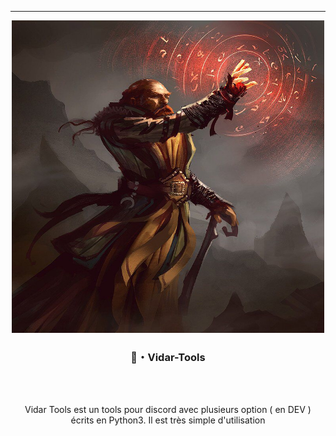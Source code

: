 -----
<p align="center">
<img src="https://github.com/anthoxdu13/Vidar-Tools/blob/main/vidar%20Tools.jpg?raw=true", width="500", height="500">
</p>

### <p align="center">🔧・Vidar-Tools </p>
<br><br>
<p align="center">
<ong>
Vidar Tools est un tools pour discord avec plusieurs option ( en DEV ) 
<br>
écrits en Python3. Il est très simple d'utilisation
</fort>
</p>
<br>
